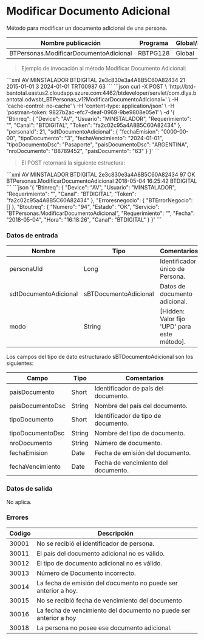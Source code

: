 # Modificar Documento Adicional 

Método para modificar un documento adicional de una persona. 

Nombre publicación | Programa | Global/País 
--------- | ----------- | ----------- 
BTPersonas.ModificarDocumentoAdicional | RBTPG128 | Global 

> Ejemplo de invocación al método Modificar Documento Adicional: 

<code-group> 
<code-block title="XML" active> 
```xml 
<soapenv:Envelope xmlns:soapenv="http://schemas.xmlsoap.org/soap/envelope/" xmlns:bts="http://uy.com.dlya.bantotal/BTSOA/"> 
   <soapenv:Header/> 
   <soapenv:Body> 
      <bts:BTPersonas.ModificarDocumentoAdicional> 
         <bts:Btinreq> 
            <bts:Device>AV</bts:Device> 
            <bts:Usuario>MINSTALADOR</bts:Usuario> 
            <bts:Requerimiento></bts:Requerimiento> 
            <bts:Canal>BTDIGITAL</bts:Canal> 
            <bts:Token>2e3c830e3a4A8B5C60A82434</bts:Token> 
         </bts:Btinreq> 
         <bts:personaId>21</bts:personaId> 
         <bts:sdtDocumentoAdicional> 
            <bts:fechaEmision>2015-01-01</bts:fechaEmision> 
            <bts:tipoDocumento>3</bts:tipoDocumento> 
            <bts:fechaVencimiento>2024-01-01</bts:fechaVencimiento> 
            <bts:tipoDocumentoDsc></bts:tipoDocumentoDsc> 
            <bts:paisDocumentoDsc></bts:paisDocumentoDsc> 
            <bts:nroDocumento>TRT00987</bts:nroDocumento> 
            <bts:paisDocumento>63</bts:paisDocumento> 
         </bts:sdtDocumentoAdicional> 
      </bts:BTPersonas.ModificarDocumentoAdicional> 
   </soapenv:Body> 
</soapenv:Envelope> 
``` 
</code-block> 

<code-block title="JSON"> 
```json 
curl -X POST \ 
  'http://btd-bantotal.eastus2.cloudapp.azure.com:4462/btdeveloper/servlet/com.dlya.bantotal.odwsbt_BTPersonas_v1?ModificarDocumentoAdicional=' \ 
  -H 'cache-control: no-cache' \ 
  -H 'content-type: application/json' \ 
  -H 'postman-token: 9827b2ac-efc7-deaf-0969-9be9808e05e1' \ 
  -d '{ 
	"Btinreq": { 
		"Device": "AV", 
		"Usuario": "MINSTALADOR", 
		"Requerimiento": "", 
		"Canal": "BTDIGITAL", 
		"Token": "fa2c02c95a4A8B5C60A82434" 
	}, 
   "personaId": 21, 
   "sdtDocumentoAdicional": { 
      "fechaEmision": "0000-00-00", 
      "tipoDocumento": "3", 
      "fechaVencimiento": "2024-01-01", 
      "tipoDocumentoDsc": "Pasaporte", 
      "paisDocumentoDsc": "ARGENTINA", 
      "nroDocumento": "B8789452", 
      "paisDocumento": "63" 
   } 
}' 
``` 
</code-block> 
</code-group> 

> El POST retornará la siguiente estructura: 

<code-group> 
<code-block title="XML" active> 
```xml 
<SOAP-ENV:Envelope xmlns:SOAP-ENV="http://schemas.xmlsoap.org/soap/envelope/" xmlns:xsd="http://www.w3.org/2001/XMLSchema" xmlns:SOAP-ENC="http://schemas.xmlsoap.org/soap/encoding/" xmlns:xsi="http://www.w3.org/2001/XMLSchema-instance"> 
   <SOAP-ENV:Body> 
      <BTPersonas.ModificarDocumentoAdicionalResponse xmlns="http://uy.com.dlya.bantotal/BTSOA/"> 
         <Btinreq> 
            <Device>AV</Device> 
            <Usuario>MINSTALADOR</Usuario> 
            <Requerimiento/> 
            <Canal>BTDIGITAL</Canal> 
            <Token>2e3c830e3a4A8B5C60A82434</Token> 
         </Btinreq> 
         <Erroresnegocio></Erroresnegocio> 
         <Btoutreq> 
            <Numero>97</Numero> 
            <Estado>OK</Estado> 
            <Servicio>BTPersonas.ModificarDocumentoAdicional</Servicio> 
            <Requerimiento/> 
            <Fecha>2018-05-04</Fecha> 
            <Hora>16:25:42</Hora> 
            <Canal>BTDIGITAL</Canal> 
         </Btoutreq> 
      </BTPersonas.ModificarDocumentoAdicionalResponse> 
   </SOAP-ENV:Body> 
</SOAP-ENV:Envelope> 
``` 
</code-block> 

<code-block title="JSON"> 
```json 
'{ 
	"Btinreq": { 
		"Device": "AV", 
		"Usuario": "MINSTALADOR", 
		"Requerimiento": "", 
		"Canal": "BTDIGITAL", 
		"Token": "fa2c02c95a4A8B5C60A82434" 
	}, 
   "Erroresnegocio": { 
      "BTErrorNegocio": [] 
   }, 
   "Btoutreq": { 
      "Numero": "94", 
      "Estado": "OK", 
      "Servicio": "BTPersonas.ModificarDocumentoAdicional", 
      "Requerimiento": "", 
      "Fecha": "2018-05-04", 
      "Hora": "16:18:26", 
      "Canal": "BTDIGITAL" 
   } 
}' 
``` 
</code-block> 
</code-group> 

### Datos de entrada 

Nombre | Tipo | Comentarios 
--------- | ----------- | ----------- 
personaUId | Long | Identificador único de Persona. 
sdtDocumentoAdicional | sBTDocumentoAdicional | Datos de documento adicional. 
modo | String | [Hidden: Valor fijo 'UPD' para este método]. 

Los campos del tipo de dato estructurado sBTDocumentoAdicional son los siguientes: 

Campo | Tipo | Comentarios 
--------- | ----------- | ----------- 
paisDocumento | Short | Identificador de país del documento. 
paisDocumentoDsc | String | Nombre del país del documento. 
tipoDocumento | Short | Identificador de tipo de documento. 
tipoDocumentoDsc | String | Nombre del tipo de documento. 
nroDocumento | String | Número de documento. 
fechaEmision | Date | Fecha de emisión del documento. 
fechaVencimiento | Date | Fecha de vencimiento del documento. 

### Datos de salida 

No aplica. 

### Errores 

Código | Descripción 
--------- | ----------- 
30001 | No se recibió el identificador de persona. 
30011 | El país del documento adicional no es válido. 
30012 | El tipo de documento adicional no es válido. 
30013 | Número de Documento incorrecto. 
30014 | La fecha de emisión del documento no puede ser anterior a hoy. 
30015 | No se recibió fecha de vencimiento del documento 
30016 | La fecha de vencimiento del documento no puede ser anterior a hoy 
30018 | La persona no posee ese documento adicional. 

 

